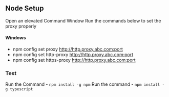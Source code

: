 ## Node Setup

Open an elevated Command Window
Run the commands below to set the proxy properly

#### Windows
- npm config set proxy http://http.proxy.abc.com:port
- npm config set http-proxy http://http.proxy.abc.com:port
- npm config set https-proxy http://http.proxy.abc.com:port

### Test 
Run the Command - `npm install -g npm`
Run the command - `npm install -g typescript`
